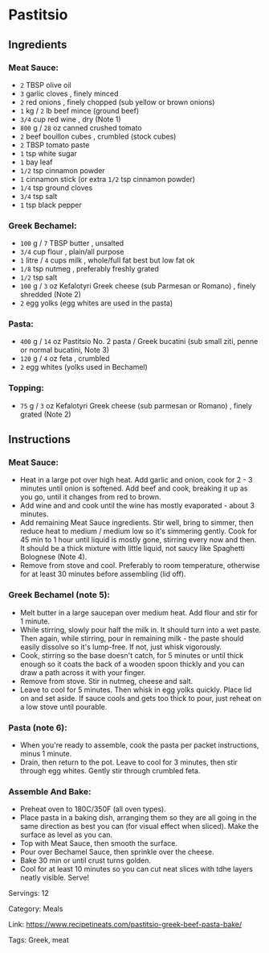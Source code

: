 # Pastitsio

## Ingredients

### Meat Sauce:

- `2` TBSP olive oil
- `3` garlic cloves , finely minced
- `2` red onions , finely chopped (sub yellow or brown onions)
- `1` kg / `2` lb beef mince (ground beef)
- `3/4` cup red wine , dry (Note 1)
- `800` g / `28` oz canned crushed tomato
- `2` beef bouillon cubes , crumbled (stock cubes)
- `2` TBSP tomato paste
- `1` tsp white sugar
- `1` bay leaf
- `1/2` tsp cinnamon powder
- `1` cinnamon stick (or extra `1/2` tsp cinnamon powder)
- `1/4` tsp ground cloves
- `3/4` tsp salt
- `1` tsp black pepper

### Greek Bechamel:

- `100` g / `7` TBSP butter , unsalted
- `3/4` cup flour , plain/all purpose
- `1` litre / `4` cups milk , whole/full fat best but low fat ok
- `1/8` tsp nutmeg , preferably freshly grated
- `1/2` tsp salt
- `100` g / `3` oz Kefalotyri Greek cheese (sub Parmesan or Romano) , finely shredded (Note 2)
- `2` egg yolks (egg whites are used in the pasta)

### Pasta:

- `400` g / `14` oz Pastitsio No. 2 pasta / Greek bucatini (sub small ziti, penne or normal bucatini, Note 3)
- `120` g / `4` oz feta , crumbled
- `2` egg whites (yolks used in Bechamel)

### Topping:

- `75` g / `3` oz Kefalotyri Greek cheese (sub parmesan or Romano) , finely grated (Note 2)

## Instructions

### Meat Sauce:

- Heat in a large pot over high heat. Add garlic and onion, cook for 2 - 3 minutes until onion is softened. Add beef and cook, breaking it up as you go, until it changes from red to brown.
- Add wine and and cook until the wine has mostly evaporated - about 3 minutes.
- Add remaining Meat Sauce ingredients. Stir well, bring to simmer, then reduce heat to medium / medium low so it's simmering gently. Cook for 45 min to 1 hour until liquid is mostly gone, stirring every now and then. It should be a thick mixture with little liquid, not saucy like Spaghetti Bolognese (Note 4).
- Remove from stove and cool. Preferably to room temperature, otherwise for at least 30 minutes before assembling (lid off).

### Greek Bechamel (note 5):

- Melt butter in a large saucepan over medium heat. Add flour and stir for 1 minute.
- While stirring, slowly pour half the milk in. It should turn into a wet paste. Then again, while stirring, pour in remaining milk - the paste should easily dissolve so it's lump-free. If not, just whisk vigorously.
- Cook, stirring so the base doesn't catch, for 5 minutes or until thick enough so it coats the back of a wooden spoon thickly and you can draw a path across it with your finger.
- Remove from stove. Stir in nutmeg, cheese and salt.
- Leave to cool for 5 minutes. Then whisk in egg yolks quickly. Place lid on and set aside. If sauce cools and gets too thick to pour, just reheat on a low stove until pourable.

### Pasta (note 6):

- When you're ready to assemble, cook the pasta per packet instructions, minus 1 minute.
- Drain, then return to the pot. Leave to cool for 3 minutes, then stir through egg whites. Gently stir through crumbled feta.

### Assemble And Bake:

- Preheat oven to 180C/350F (all oven types).
- Place pasta in a baking dish, arranging them so they are all going in the same direction as best you can (for visual effect when sliced). Make the surface as level as you can.
- Top with Meat Sauce, then smooth the surface.
- Pour over Bechamel Sauce, then sprinkle over the cheese.
- Bake 30 min or until crust turns golden.
- Cool for at least 10 minutes so you can cut neat slices with tdhe layers neatly visible. Serve!

Servings: 12

Category: Meals

Link: https://www.recipetineats.com/pastitsio-greek-beef-pasta-bake/

Tags: Greek, meat

